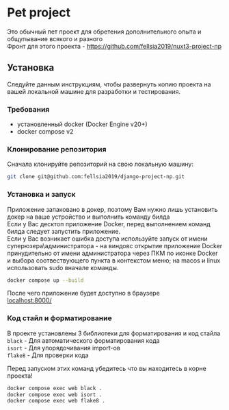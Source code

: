 # Pet project

Это обычный пет проект для обретения дополнительного опыта и общупывание всякого и разного  
Фронт для этого проекта - https://github.com/fellsia2019/nuxt3-project-np  


## Установка

Следуйте данным инструкциям, чтобы развернуть копию проекта на вашей локальной машине для разработки и тестирования.

### Требования

- установленный docker (Docker Engine v20+)  
- docker compose v2  


### Клонирование репозитория

Сначала клонируйте репозиторий на свою локальную машину:

```bash
git clone git@github.com:fellsia2019/django-project-np.git
```

### Установка и запуск

Приложение запаковано в докер, поэтому Вам нужно лишь установить докер на ваше устройство и выполнить команду билда  
Если у Вас десктоп приложение Docker, перед выполнением команд билда следует запустить приложение.  
Если у Вас возникает ошибка доступа используйте запуск от имени суперюзера\администратора - на виндовс открытие приложение Docker принудительно от имени администратора через ПКМ по иконке Docker и выбора соотвествующего пункта в контекстом меню; на macos и linux использовать sudo вначале команды.  
  
```bash
docker compose up --build
```

После чего приложение будет доступно в браузере   
[localhost:8000/](http:localhost:8000/)

### Код стайл и форматирование
В проекте установлены 3 библиотеки для форматирования и код стайла  
`black` - Для автоматического форматирования кода    
`isort` - Для упорядочивания import-ов    
`flake8` - Для проверки кода 

Перед запуском этих команд убедитесь что вы находитесь в корне проекта!
```bash
docker compose exec web black .  
docker compose exec web isort .  
docker compose exec web flake8 .  
``` 


